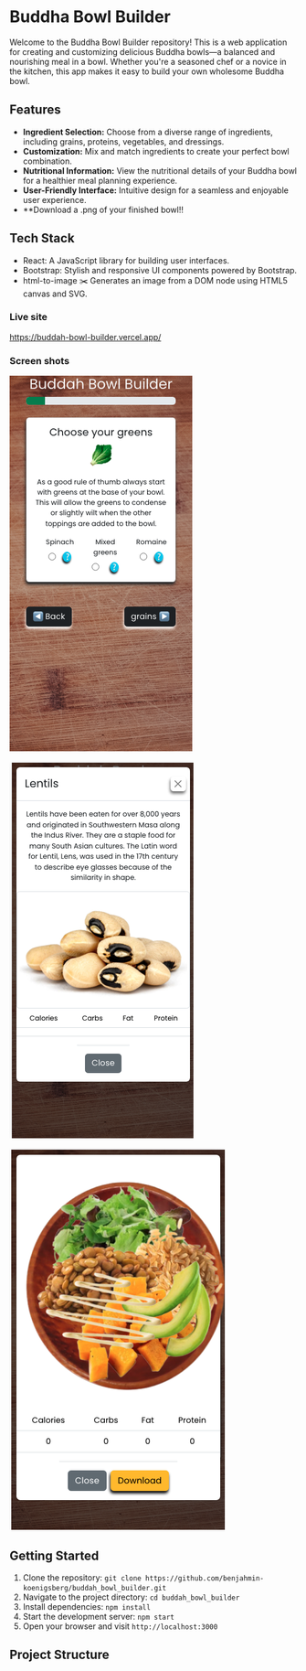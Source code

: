 # Buddha Bowl Builder

Welcome to the Buddha Bowl Builder repository! This is a web application for creating and customizing delicious Buddha bowls—a balanced and nourishing meal in a bowl. Whether you're a seasoned chef or a novice in the kitchen, this app makes it easy to build your own wholesome Buddha bowl.

## Features

- **Ingredient Selection:** Choose from a diverse range of ingredients, including grains, proteins, vegetables, and dressings.
- **Customization:** Mix and match ingredients to create your perfect bowl combination.
- **Nutritional Information:** View the nutritional details of your Buddha bowl for a healthier meal planning experience.
- **User-Friendly Interface:** Intuitive design for a seamless and enjoyable user experience.
- **Download a .png of your finished bowl!!

## Tech Stack

  - React: A JavaScript library for building user interfaces.
  - Bootstrap: Stylish and responsive UI components powered by Bootstrap.
  - html-to-image ✂️ Generates an image from a DOM node using HTML5 canvas and SVG.

### Live site

https://buddah-bowl-builder.vercel.app/

### Screen shots

![Alt text](<Screen Shot 2023-12-11 at 5.22.20 PM.png>)

![Alt text](<Screen Shot 2023-12-11 at 5.22.40 PM.png>)

![Alt text](<Screen Shot 2023-12-11 at 5.23.05 PM.png>)


## Getting Started

1. Clone the repository: `git clone https://github.com/benjahmin-koenigsberg/buddah_bowl_builder.git`
2. Navigate to the project directory: `cd buddah_bowl_builder`
3. Install dependencies: `npm install`
4. Start the development server: `npm start`
5. Open your browser and visit `http://localhost:3000`

## Project Structure
